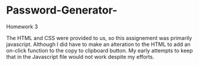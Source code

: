 # Password-Generator-
Homework 3

The HTML and CSS were provided to us, so this assignement was primarily javascript. Although I did have to make an alteration to the HTML to add an on-click function to the copy to clipboard button. My early attempts to keep that in the Javascript file would not work despite my efforts.
